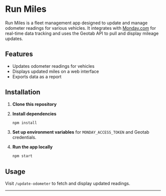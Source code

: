 # Run Miles

Run Miles is a fleet management app designed to update and manage odometer readings for various vehicles. It integrates with [Monday.com](https://monday.com/) for real-time data tracking and uses the Geotab API to pull and display mileage updates.

## Features

- Updates odometer readings for vehicles
- Displays updated miles on a web interface
- Exports data as a report

## Installation

1. **Clone this repository**
2. **Install dependencies**

    ```bash
    npm install
    ```

3. **Set up environment variables** for `MONDAY_ACCESS_TOKEN` and Geotab credentials.

4. **Run the app locally**

    ```bash
    npm start
    ```

## Usage

Visit `/update-odometer` to fetch and display updated readings.

---

